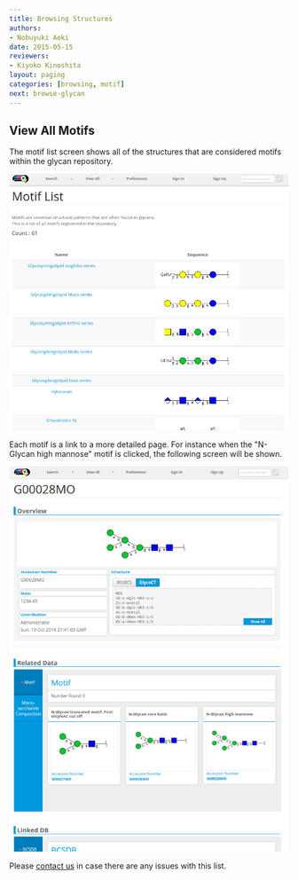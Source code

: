 ```yaml
---
title: Browsing Structures
authors:
- Nobuyuki Aoki
date: 2015-05-15
reviewers:
- Kiyoko Kinoshita
layout: paging
categories: [browsing, motif]
next: browse-glycan
---
```


View All Motifs
------------

The motif list screen shows all of the structures that are considered motifs within the glycan repository.

![Glytoucan Motif List](/images/manual/browse-motif.png)

Each motif is a link to a more detailed page.  For instance when the "N-Glycan high mannose" motif is clicked, the following screen will be shown. 

![Glytoucan Motif Results](/images/manual/glycan-entry-G00028MO.png)

Please [contact us](/team) in case there are any issues with this list.